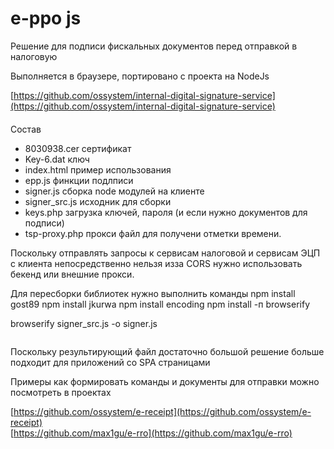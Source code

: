 e-ppo  js
========
Решение  для  подписи фискальных документов перед  отправкой  в  налоговую 
   
Выполняется  в  браузере,  портировано с  проекта  на   NodeJs

[https://github.com/ossystem/internal-digital-signature-service](https://github.com/ossystem/internal-digital-signature-service)  

####
Состав
 
* 8030938.cer    сертификат
* Key-6.dat      ключ
* index.html     пример  использования
* epp.js         финкции подлписи
* signer.js      сборка  node  модулей на  клиенте
* signer_src.js  исходник  для  сборки
* keys.php       загрузка ключей, пароля (и если  нужно  документов  для  подписи)
* tsp-proxy.php  прокси  файл для  получени  отметки  времени.

Поскольку  отправлять  запросы  к  сервисам  налоговой и сервисам ЭЦП с  клиента  непосредственно  нельзя изза CORS нужно  использовать  бекенд  или  внешние прокси.
  

Для  пересборки  библиотек нужно выполнить  команды
npm install gost89
npm install jkurwa
npm install encoding
npm install -п browserify 

browserify signer_src.js -o signer.js

```
```
Поскольку  результирующий файл  достаточно  большой решение  больше подходит  для  приложений со  SPA страницами

Примеры как   формировать  команды  и документы  для  отправки можно  посмотреть в  проектах

[https://github.com/ossystem/e-receipt](https://github.com/ossystem/e-receipt)  
[https://github.com/max1gu/e-rro](https://github.com/max1gu/e-rro)  



 

 
